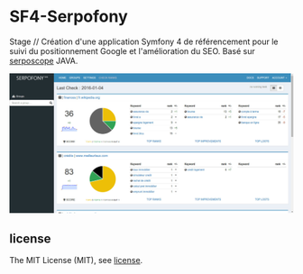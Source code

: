 # SF4-Serpofony
Stage // Création d'une application Symfony 4 de référencement pour le suivi du positionnement Google et l'amélioration du SEO. 
Basé sur [serposcope](https://github.com/serphacker/serposcope) JAVA.

![serpofony](/Serpofony.jpg)

## license

The MIT License (MIT), see [license](/LICENSE.txt).

